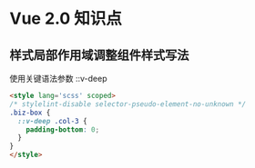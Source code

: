 # Vue 2.0 知识点

## 样式局部作用域调整组件样式写法

使用关键语法参数 ::v-deep

```html
<style lang='scss' scoped>
/* stylelint-disable selector-pseudo-element-no-unknown */
.biz-box {
  ::v-deep .col-3 {
    padding-bottom: 0;
  }
}
</style>
```
